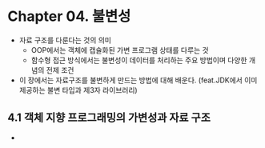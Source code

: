 # Chapter 04. 불변성
- 자료 구조를 다룬다는 것의 의미
  - OOP에서는 객체에 캡슐화된 가변 프로그램 상태를 다루는 것
  - 함수형 접근 방식에서는 불변성이 데이터를 처리하는 주요 방법이며 다양한 개념의 전제 조건
- 이 장에서는 자료구조를 불변하게 만드는 방법에 대해 배운다. (feat.JDK에서 이미 제공하는 불변 타입과 제3자 라이브러리)

## 4.1 객체 지향 프로그래밍의 가변성과 자료 구조
- 